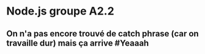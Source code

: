 # Node.js groupe A2.2

## On n'a pas encore trouvé de catch phrase (car on travaille dur) mais ça arrive #Yeaaah 

